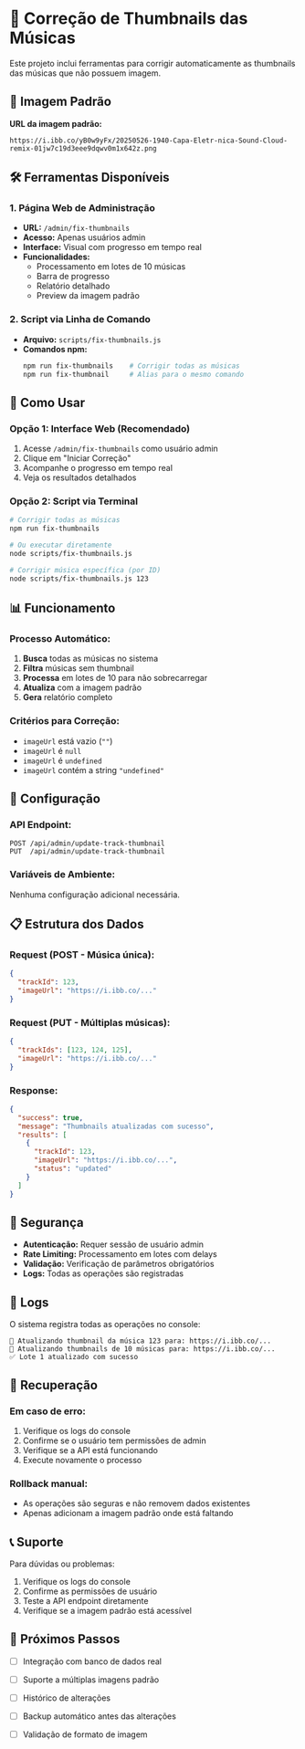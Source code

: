 # 🎵 Correção de Thumbnails das Músicas

Este projeto inclui ferramentas para corrigir automaticamente as thumbnails das músicas que não possuem imagem.

## 📸 Imagem Padrão

**URL da imagem padrão:**
```
https://i.ibb.co/yB0w9yFx/20250526-1940-Capa-Eletr-nica-Sound-Cloud-remix-01jw7c19d3eee9dqwv0m1x642z.png
```

## 🛠️ Ferramentas Disponíveis

### 1. **Página Web de Administração**
- **URL:** `/admin/fix-thumbnails`
- **Acesso:** Apenas usuários admin
- **Interface:** Visual com progresso em tempo real
- **Funcionalidades:**
  - Processamento em lotes de 10 músicas
  - Barra de progresso
  - Relatório detalhado
  - Preview da imagem padrão

### 2. **Script via Linha de Comando**
- **Arquivo:** `scripts/fix-thumbnails.js`
- **Comandos npm:**
  ```bash
  npm run fix-thumbnails    # Corrigir todas as músicas
  npm run fix-thumbnail     # Alias para o mesmo comando
  ```

## 🚀 Como Usar

### **Opção 1: Interface Web (Recomendado)**

1. Acesse `/admin/fix-thumbnails` como usuário admin
2. Clique em "Iniciar Correção"
3. Acompanhe o progresso em tempo real
4. Veja os resultados detalhados

### **Opção 2: Script via Terminal**

```bash
# Corrigir todas as músicas
npm run fix-thumbnails

# Ou executar diretamente
node scripts/fix-thumbnails.js

# Corrigir música específica (por ID)
node scripts/fix-thumbnails.js 123
```

## 📊 Funcionamento

### **Processo Automático:**
1. **Busca** todas as músicas no sistema
2. **Filtra** músicas sem thumbnail
3. **Processa** em lotes de 10 para não sobrecarregar
4. **Atualiza** com a imagem padrão
5. **Gera** relatório completo

### **Critérios para Correção:**
- `imageUrl` está vazio (`""`)
- `imageUrl` é `null`
- `imageUrl` é `undefined`
- `imageUrl` contém a string `"undefined"`

## 🔧 Configuração

### **API Endpoint:**
```
POST /api/admin/update-track-thumbnail
PUT  /api/admin/update-track-thumbnail
```

### **Variáveis de Ambiente:**
Nenhuma configuração adicional necessária.

## 📋 Estrutura dos Dados

### **Request (POST - Música única):**
```json
{
  "trackId": 123,
  "imageUrl": "https://i.ibb.co/..."
}
```

### **Request (PUT - Múltiplas músicas):**
```json
{
  "trackIds": [123, 124, 125],
  "imageUrl": "https://i.ibb.co/..."
}
```

### **Response:**
```json
{
  "success": true,
  "message": "Thumbnails atualizadas com sucesso",
  "results": [
    {
      "trackId": 123,
      "imageUrl": "https://i.ibb.co/...",
      "status": "updated"
    }
  ]
}
```

## 🚨 Segurança

- **Autenticação:** Requer sessão de usuário admin
- **Rate Limiting:** Processamento em lotes com delays
- **Validação:** Verificação de parâmetros obrigatórios
- **Logs:** Todas as operações são registradas

## 📝 Logs

O sistema registra todas as operações no console:
```
🎵 Atualizando thumbnail da música 123 para: https://i.ibb.co/...
🎵 Atualizando thumbnails de 10 músicas para: https://i.ibb.co/...
✅ Lote 1 atualizado com sucesso
```

## 🔄 Recuperação

### **Em caso de erro:**
1. Verifique os logs do console
2. Confirme se o usuário tem permissões de admin
3. Verifique se a API está funcionando
4. Execute novamente o processo

### **Rollback manual:**
- As operações são seguras e não removem dados existentes
- Apenas adicionam a imagem padrão onde está faltando

## 📞 Suporte

Para dúvidas ou problemas:
1. Verifique os logs do console
2. Confirme as permissões de usuário
3. Teste a API endpoint diretamente
4. Verifique se a imagem padrão está acessível

## 🎯 Próximos Passos

- [ ] Integração com banco de dados real
- [ ] Suporte a múltiplas imagens padrão
- [ ] Histórico de alterações
- [ ] Backup automático antes das alterações
- [ ] Validação de formato de imagem

